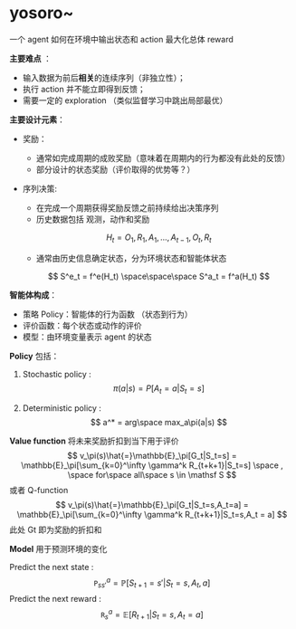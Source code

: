 # yosoro~

一个 agent 如何在环境中输出状态和 action 最大化总体 reward

**主要难点** ：

- 输入数据为前后**相关**的连续序列（非独立性）；
- 执行 action 并不能立即得到反馈；
- 需要一定的 exploration （类似监督学习中跳出局部最优）

**主要设计元素**：

- 奖励：

  - 通常如完成周期的成败奖励（意味着在周期内的行为都没有此处的反馈）
  - 部分设计的状态奖励（评价取得的优势等？）

- 序列决策:

  - 在完成一个周期获得奖励反馈之前持续给出决策序列
  - 历史数据包括 观测，动作和奖励

  $$
  H_t = O_1, R_1, A_1, ... , A_{t-1}, O_t, R_t
  $$

  - 通常由历史信息确定状态，分为环境状态和智能体状态

  $$
  S^e_t = f^e(H_t) \space\space\space S^a_t = f^a(H_t)
  $$

**智能体构成**：

- 策略 Policy：智能体的行为函数 （状态到行为）
- 评价函数：每个状态或动作的评价
- 模型：由环境变量表示 agent 的状态

**Policy** 包括：

1. Stochastic policy : 
   $$
   \pi(a|s) = P[A_t = a|S_t = s]
   $$

2. Deterministic policy :
   $$
   a^* = arg\space max_a\pi(a|s)
   $$

**Value function** 将未来奖励折扣到当下用于评价
$$
v_\pi(s)\hat{=}\mathbb{E}_\pi[G_t|S_t=s] = \mathbb{E}_\pi[\sum_{k=0}^\infty \gamma^k R_{t+k+1}|S_t=s] \space , \space for\space all\space s \in \mathsf S
$$
或者 Q-function
$$
v_\pi(s)\hat{=}\mathbb{E}_\pi[G_t|S_t=s,A_t=a] = \mathbb{E}_\pi[\sum_{k=0}^\infty \gamma^k R_{t+k+1}|S_t=s,A_t = a]
$$
此处 Gt 即为奖励的折扣和

**Model** 用于预测环境的变化

Predict the next state : 
$$
\mathtt P^a_{ss'}=\mathbb P[S_{t+1}=s'|S_t=s,A_t,a]
$$
Predict the next reward :
$$
\mathtt R^a_s = \mathbb E[R_{t+1}|S_t=s,A_t=a]
$$
